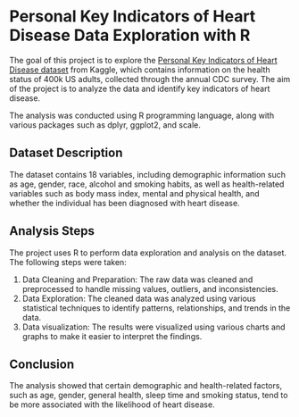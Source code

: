 # Personal Key Indicators of Heart Disease Data Exploration with R

The goal of this project is to explore the [Personal Key Indicators of Heart Disease dataset](https://www.kaggle.com/datasets/kamilpytlak/personal-key-indicators-of-heart-disease) from Kaggle, which contains information on the health status of 400k US adults, 
collected through the annual CDC survey. The aim of the project is to analyze the data and identify key indicators of heart disease.

The analysis was conducted using R programming language, along with various packages such as dplyr, ggplot2, and scale.

## Dataset Description

The dataset contains 18 variables, including demographic information such as age, gender, race, alcohol and smoking habits, as well as health-related variables
such as body mass index, mental and physical health, and whether the individual has been diagnosed with heart disease.
## Analysis Steps

The project uses R to perform data exploration and analysis on the dataset. The following steps were taken:

1. Data Cleaning and Preparation: The raw data was cleaned and preprocessed to handle missing values, outliers, and inconsistencies.
2. Data Exploration: The cleaned data was analyzed using various statistical techniques to identify patterns, relationships, and trends in the data.
3. Data visualization: The results were visualized using various charts and graphs to make it easier to interpret the findings.

## Conclusion

The analysis showed that certain demographic and health-related factors, such as age, gender, general health, sleep time and smoking status, 
tend to be more associated with the likelihood of heart disease.
